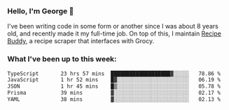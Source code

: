 ### Hello, I'm George 👋

I've been writing code in some form or another since I was about 8 years old, and recently made it my full-time job. On top of this, I maintain [Recipe Buddy](https://github.com/georgegebbett/recipe-buddy), a recipe scraper that interfaces with Grocy.  

<!--
**georgegebbett/georgegebbett** is a ✨ _special_ ✨ repository because its `README.md` (this file) appears on your GitHub profile.

Here are some ideas to get you started:

- 🔭 I’m currently working on ...
- 🌱 I’m currently learning ...
- 👯 I’m looking to collaborate on ...
- 🤔 I’m looking for help with ...
- 💬 Ask me about ...
- 📫 How to reach me: ...
- 😄 Pronouns: ...
- ⚡ Fun fact: ...
-->

### What I've been up to this week:
<!--START_SECTION:waka-->

```txt
TypeScript       23 hrs 57 mins  ███████████████████▓░░░░░   78.86 %
JavaScript       1 hr 52 mins    █▓░░░░░░░░░░░░░░░░░░░░░░░   06.19 %
JSON             1 hr 45 mins    █▒░░░░░░░░░░░░░░░░░░░░░░░   05.78 %
Prisma           39 mins         ▓░░░░░░░░░░░░░░░░░░░░░░░░   02.17 %
YAML             38 mins         ▓░░░░░░░░░░░░░░░░░░░░░░░░   02.13 %
```

<!--END_SECTION:waka-->
